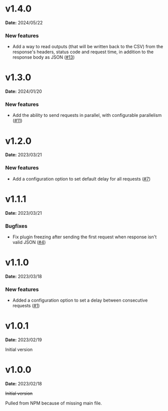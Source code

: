 # v1.4.0

**Date:** 2024/05/22

### New features

- Add a way to read outputs (that will be written back to the CSV) from the response's headers, status code and request time, in addition to the response body as JSON ([#13](https://github.com/jreyesr/insomnia-plugin-batch-requests/pull/13))

# v1.3.0

**Date:** 2024/01/20

### New features

- Add the ability to send requests in parallel, with configurable parallelism ([#11](https://github.com/jreyesr/insomnia-plugin-batch-requests/pull/11))

# v1.2.0

**Date:** 2023/03/21

### New features

- Add a configuration option to set default delay for all requests ([#7](https://github.com/jreyesr/insomnia-plugin-batch-requests/pull/7))

# v1.1.1

**Date:** 2023/03/21

### Bugfixes

- Fix plugin freezing after sending the first request when response isn't valid JSON ([#4](https://github.com/jreyesr/insomnia-plugin-batch-requests/issues/4))

# v1.1.0

**Date:** 2023/03/18

### New features

- Added a configuration option to set a delay between consecutive requests ([#1](https://github.com/jreyesr/insomnia-plugin-batch-requests/issues/1))

# v1.0.1

**Date:** 2023/02/19

Initial version

# v1.0.0

**Date:** 2023/02/18

~~Initial version~~

Pulled from NPM because of missing main file.
